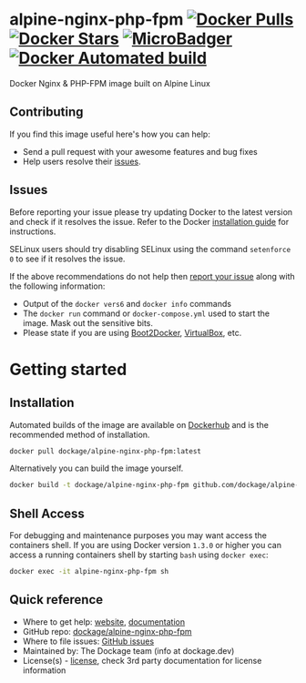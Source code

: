 # alpine-nginx-php-fpm [![Docker Pulls](https://img.shields.io/docker/pulls/dockage/alpine-nginx-php-fpm.svg?style=flat)](https://hub.docker.com/r/dockage/alpine-nginx-php-fpm/) [![Docker Stars](https://img.shields.io/docker/stars/dockage/alpine-nginx-php-fpm.svg?style=flat)](https://hub.docker.com/r/dockage/alpine-nginx-php-fpm/) [![MicroBadger](https://images.microbadger.com/badges/image/dockage/alpine-nginx-php-fpm.svg)](https://microbadger.com/images/dockage/alpine-nginx-php-fpm) [![Docker Automated build](https://img.shields.io/docker/automated/dockage/alpine-nginx-php-fpm.svg?style=flat)](https://hub.docker.com/r/dockage/alpine-nginx-php-fpm/)
Docker Nginx &amp; PHP-FPM image built on Alpine Linux

## Contributing

If you find this image useful here's how you can help:

- Send a pull request with your awesome features and bug fixes
- Help users resolve their [issues](../../issues?q=is%3Aopen+is%3Aissue).

## Issues

Before reporting your issue please try updating Docker to the latest version and check if it resolves the issue. Refer to the Docker [installation guide](https://docs.docker.com/installation) for instructions.

SELinux users should try disabling SELinux using the command `setenforce 0` to see if it resolves the issue.

If the above recommendations do not help then [report your issue](../../issues/new) along with the following information:

- Output of the `docker vers6` and `docker info` commands
- The `docker run` command or `docker-compose.yml` used to start the image. Mask out the sensitive bits.
- Please state if you are using [Boot2Docker](http://www.boot2docker.io), [VirtualBox](https://www.virtualbox.org), etc.

# Getting started

## Installation

Automated builds of the image are available on [Dockerhub](https://hub.docker.com/r/dockage/alpine-nginx-php-fpm) and is the recommended method of installation.

```bash
docker pull dockage/alpine-nginx-php-fpm:latest
```

Alternatively you can build the image yourself.

```bash
docker build -t dockage/alpine-nginx-php-fpm github.com/dockage/alpine-nginx-php-fpm
```

## Shell Access

For debugging and maintenance purposes you may want access the containers shell. If you are using Docker version `1.3.0` or higher you can access a running containers shell by starting `bash` using `docker exec`:

```bash
docker exec -it alpine-nginx-php-fpm sh
```

## Quick reference
* Where to get help: [website](https://dockage.dev/), [documentation](https://dockage.dev/docs/)
* GitHub repo: [dockage/alpine-nginx-php-fpm](https://github.com/dockage/alpine-nginx-php-fpm)
* Where to file issues: [GitHub issues](https://github.com/dockage/alpine-nginx-php-fpm/issues)
* Maintained by: The Dockage team (info at dockage.dev)
* License(s) - [license](https://github.com/dockage/alpine-nginx-php-fpm/blob/main/LICENSE), check 3rd party documentation for license information